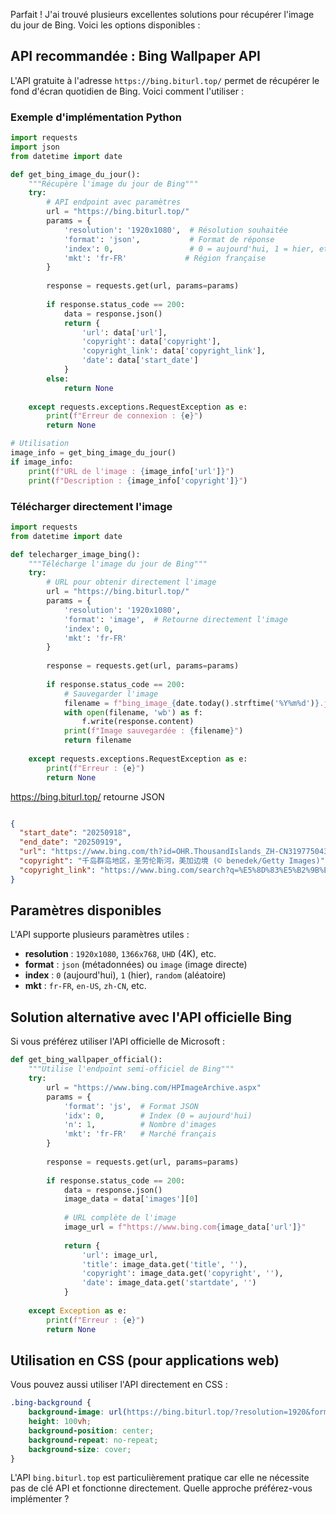 Parfait ! J'ai trouvé plusieurs excellentes solutions pour récupérer l'image du jour de Bing. Voici les options disponibles :

## API recommandée : Bing Wallpaper API

L'API gratuite à l'adresse `https://bing.biturl.top/` permet de récupérer le fond d'écran quotidien de Bing. Voici comment l'utiliser :

### Exemple d'implémentation Python

```python
import requests
import json
from datetime import date

def get_bing_image_du_jour():
    """Récupère l'image du jour de Bing"""
    try:
        # API endpoint avec paramètres
        url = "https://bing.biturl.top/"
        params = {
            'resolution': '1920x1080',  # Résolution souhaitée
            'format': 'json',           # Format de réponse
            'index': 0,                 # 0 = aujourd'hui, 1 = hier, etc.
            'mkt': 'fr-FR'             # Région française
        }
        
        response = requests.get(url, params=params)
        
        if response.status_code == 200:
            data = response.json()
            return {
                'url': data['url'],
                'copyright': data['copyright'],
                'copyright_link': data['copyright_link'],
                'date': data['start_date']
            }
        else:
            return None
            
    except requests.exceptions.RequestException as e:
        print(f"Erreur de connexion : {e}")
        return None

# Utilisation
image_info = get_bing_image_du_jour()
if image_info:
    print(f"URL de l'image : {image_info['url']}")
    print(f"Description : {image_info['copyright']}")
```

### Télécharger directement l'image

```python
import requests
from datetime import date

def telecharger_image_bing():
    """Télécharge l'image du jour de Bing"""
    try:
        # URL pour obtenir directement l'image
        url = "https://bing.biturl.top/"
        params = {
            'resolution': '1920x1080',
            'format': 'image',  # Retourne directement l'image
            'index': 0,
            'mkt': 'fr-FR'
        }
        
        response = requests.get(url, params=params)
        
        if response.status_code == 200:
            # Sauvegarder l'image
            filename = f"bing_image_{date.today().strftime('%Y%m%d')}.jpg"
            with open(filename, 'wb') as f:
                f.write(response.content)
            print(f"Image sauvegardée : {filename}")
            return filename
        
    except requests.exceptions.RequestException as e:
        print(f"Erreur : {e}")
        return None
```

https://bing.biturl.top/ 
retourne JSON

```json

{
  "start_date": "20250918",
  "end_date": "20250919",
  "url": "https://www.bing.com/th?id=OHR.ThousandIslands_ZH-CN3197750437_1920x1080.jpg",
  "copyright": "千岛群岛地区，圣劳伦斯河，美加边境 (© benedek/Getty Images)",
  "copyright_link": "https://www.bing.com/search?q=%E5%8D%83%E5%B2%9B%E7%BE%A4%E5%B2%9B+%E5%8C%97%E7%BE%8E%E6%B4%B2&form=hpcapt&mkt=zh-cn"
}
```

## Paramètres disponibles

L'API supporte plusieurs paramètres utiles :

- **resolution** : `1920x1080`, `1366x768`, `UHD` (4K), etc.
- **format** : `json` (métadonnées) ou `image` (image directe)
- **index** : `0` (aujourd'hui), `1` (hier), `random` (aléatoire)
- **mkt** : `fr-FR`, `en-US`, `zh-CN`, etc.

## Solution alternative avec l'API officielle Bing

Si vous préférez utiliser l'API officielle de Microsoft :

```python
def get_bing_wallpaper_official():
    """Utilise l'endpoint semi-officiel de Bing"""
    try:
        url = "https://www.bing.com/HPImageArchive.aspx"
        params = {
            'format': 'js',  # Format JSON
            'idx': 0,        # Index (0 = aujourd'hui)
            'n': 1,          # Nombre d'images
            'mkt': 'fr-FR'   # Marché français
        }
        
        response = requests.get(url, params=params)
        
        if response.status_code == 200:
            data = response.json()
            image_data = data['images'][0]
            
            # URL complète de l'image
            image_url = f"https://www.bing.com{image_data['url']}"
            
            return {
                'url': image_url,
                'title': image_data.get('title', ''),
                'copyright': image_data.get('copyright', ''),
                'date': image_data.get('startdate', '')
            }
            
    except Exception as e:
        print(f"Erreur : {e}")
        return None
```

## Utilisation en CSS (pour applications web)

Vous pouvez aussi utiliser l'API directement en CSS :

```css
.bing-background {
    background-image: url(https://bing.biturl.top/?resolution=1920&format=image&index=0&mkt=fr-FR);
    height: 100vh;
    background-position: center;
    background-repeat: no-repeat;
    background-size: cover;
}
```

L'API `bing.biturl.top` est particulièrement pratique car elle ne nécessite pas de clé API et fonctionne directement. Quelle approche préférez-vous implémenter ?